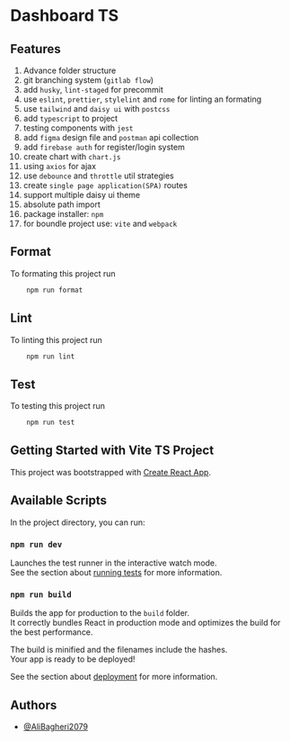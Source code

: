 # Dashboard TS

## Features

1. Advance folder structure
2. git branching system (`gitlab flow`)
3. add `husky`, `lint-staged` for precommit
4. use `eslint`, `prettier`, `stylelint` and `rome` for linting an formating
5. use `tailwind` and `daisy ui` with `postcss`
6. add `typescript` to project
7. testing components with `jest`
8. add `figma` design file and `postman` api collection
9. add `firebase auth` for register/login system
10. create chart with `chart.js`
11. using `axios` for ajax
12. use `debounce` and `throttle` util strategies
13. create `single page application(SPA)` routes
14. support multiple daisy ui theme
15. absolute path import
16. package installer: `npm`
17. for boundle project use: `vite` and `webpack`

## Format

To formating this project run

```bash
    npm run format
```

## Lint

To linting this project run

```bash
    npm run lint
```

## Test

To testing this project run

```bash
    npm run test
```

## Getting Started with Vite TS Project

This project was bootstrapped with [Create React App](https://github.com/facebook/create-react-app).

## Available Scripts

In the project directory, you can run:

### `npm run dev`

Launches the test runner in the interactive watch mode.\
See the section about [running tests](https://facebook.github.io/create-react-app/docs/running-tests) for more information.

### `npm run build`

Builds the app for production to the `build` folder.\
It correctly bundles React in production mode and optimizes the build for the best performance.

The build is minified and the filenames include the hashes.\
Your app is ready to be deployed!

See the section about [deployment](https://facebook.github.io/create-react-app/docs/deployment) for more information.

## Authors

- [@AliBagheri2079](https://www.github.com/alibagheri2079)
